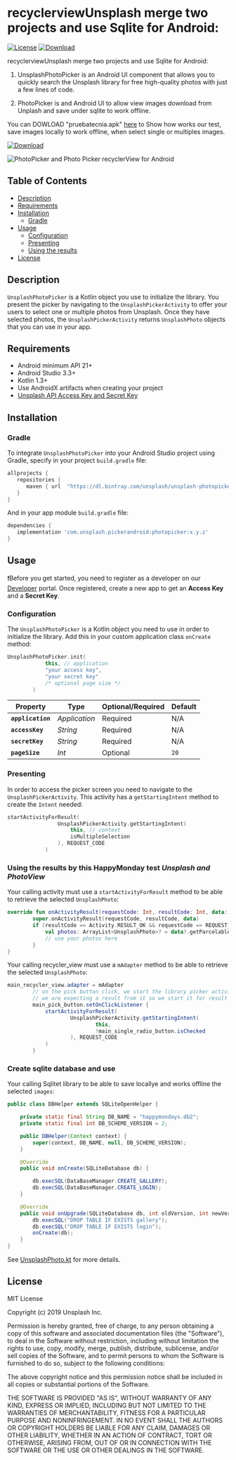 # recyclerviewUnsplash merge two projects and use Sqlite for Android:

[![License](https://img.shields.io/github/license/unsplash/unsplash-photopicker-android.svg?style=flat-square)](https://github.com/unsplash/unsplash-photopicker-android)
[![Download](https://api.bintray.com/packages/unsplash/unsplash-photopicker-android/com.unsplash.pickerandroid.photopicker/images/download.svg) ](https://bintray.com/unsplash/unsplash-photopicker-android/com.unsplash.pickerandroid.photopicker/_latestVersion)

recyclerviewUnsplash merge two projects and use Sqlite for Android:

1. UnsplashPhotoPicker is an Android UI component that allows you to quickly search the Unsplash library for free high-quality photos with just a few lines of code.

2. PhotoPicker is and Android UI to allow view images download from Unplash and save under sqlite to work offline.

You can DOWLOAD "pruebatecnia.apk" [here](https://github.com/ezsocial/recyclerviewUnsplash/blob/main/pruebatecnica.apk) to Show how works our test, save images locally to work offline, when select single or multiples images.

[![Download](https://api.bintray.com/packages/unsplash/unsplash-photopicker-android/com.unsplash.pickerandroid.photopicker/images/download.svg) ](https://github.com/ezsocial/recyclerviewUnsplash/blob/main/pruebatecnica.apk)

![PhotoPicker and Photo Picker recyclerView for Android](https://github.com/ezsocial/recyclerviewUnsplash/blob/main/screens/Screen00.jpg "PhotoPicker for Android")

## Table of Contents

- [Description](#description)
- [Requirements](#requirements)
- [Installation](#installation)
  - [Gradle](#gradle)
- [Usage](#usage)
  - [Configuration](#configuration)
  - [Presenting](#presenting)
  - [Using the results](#using-the-results)
- [License](#license)

## Description

`UnsplashPhotoPicker` is a Kotlin object you use to initialize the library. You present the picker by navigating to the `UnsplashPickerActivity` to offer your users to select one or multiple photos from Unsplash. Once they have selected photos, the `UnsplashPickerActivity` returns `UnsplashPhoto` objects that you can use in your app.

## Requirements

- Android minimum API 21+
- Android Studio 3.3+
- Kotlin 1.3+
- Use AndroidX artifacts when creating your project
- [Unsplash API Access Key and Secret Key](https://unsplash.com/documentation#registering-your-application)

## Installation

### Gradle

To integrate `UnsplashPhotoPicker` into your Android Studio project using Gradle, specify in your project `build.gradle` file:

```gradle
allprojects {
   repositories {
      maven { url  "https://dl.bintray.com/unsplash/unsplash-photopicker-android" }
   }
}
```
And in your app module `build.gradle` file:

```gradle
dependencies {
   implementation 'com.unsplash.pickerandroid:photopicker:x.y.z'
}
```

## Usage

❗️Before you get started, you need to register as a developer on our [Developer](https://unsplash.com/developers) portal. Once registered, create a new app to get an **Access Key** and a **Secret Key**.

### Configuration

The `UnsplashPhotoPicker` is a Kotlin object you need to use in order to initialize the library. Add this in your custom application class `onCreate` method:

```kotlin
UnsplashPhotoPicker.init(
            this, // application
            "your access key",
            "your secret key"
            /* optional page size */
        )
```
| Property                      | Type          | Optional/Required | Default |
|-------------------------------|---------------|-------------------|---------|
| **`application`**             | _Application_ | Required          | N/A     |
| **`accessKey`**               | _String_      | Required          | N/A     |
| **`secretKey`**               | _String_      | Required          | N/A     |
| **`pageSize`**                | _Int_         | Optional          | `20`    |

### Presenting

In order to access the picker screen you need to navigate to the `UnsplashPickerActivity`. This activity has a `getStartingIntent` method to create the `Intent` needed:

```kotlin
startActivityForResult(
                UnsplashPickerActivity.getStartingIntent(
                    this, // context
                    isMultipleSelection
                ), REQUEST_CODE
            )
```

### Using the results by this HappyMonday test *Unsplash and PhotoView*

Your calling activity must use a `startActivityForResult` method to be able to retrieve the selected `UnsplashPhoto`:

```kotlin
override fun onActivityResult(requestCode: Int, resultCode: Int, data: Intent?) {
        super.onActivityResult(requestCode, resultCode, data)
        if (resultCode == Activity.RESULT_OK && requestCode == REQUEST_CODE) {
            val photos: ArrayList<UnsplashPhoto>? = data?.getParcelableArrayListExtra(UnsplashPickerActivity.EXTRA_PHOTOS)
            // use your photos here
        }
}


```

Your calling recycler_view must use a `mAdapter` method to be able to retrieve the selected `UnsplashPhoto`:


``` java
main_recycler_view.adapter = mAdapter
        // on the pick button click, we start the library picker activity
        // we are expecting a result from it so we start it for result
        main_pick_button.setOnClickListener {
            startActivityForResult(
                    UnsplashPickerActivity.getStartingIntent(
                            this,
                            !main_single_radio_button.isChecked
                    ), REQUEST_CODE
            )
        }
```

### Create sqlite database and use 

Your calling Sqlitet library to be able to save locallye and works offline the selected `images`:

```java
public class DBHelper extends SQLiteOpenHelper {

    private static final String DB_NAME = "happymondays.db2";
    private static final int DB_SCHEME_VERSION = 2;

    public DBHelper(Context context) {
        super(context, DB_NAME, null, DB_SCHEME_VERSION);
    }

    @Override
    public void onCreate(SQLiteDatabase db) {

        db.execSQL(DataBaseManager.CREATE_GALLERY);
        db.execSQL(DataBaseManager.CREATE_LOGIN);
    }

    @Override
    public void onUpgrade(SQLiteDatabase db, int oldVersion, int newVersion) {
        db.execSQL("DROP TABLE IF EXISTS gallery");
        db.execSQL("DROP TABLE IF EXISTS login");
        onCreate(db);
    }
}

```
See [UnsplashPhoto.kt](https://github.com/unsplash/unsplash-photopicker-android/blob/master/photopicker/src/main/java/com/unsplash/pickerandroid/photopicker/data/UnsplashPhoto.kt) for more details.

## License

MIT License

Copyright (c) 2019 Unsplash Inc.

Permission is hereby granted, free of charge, to any person obtaining a copy of this software and associated documentation files (the "Software"), to deal in the Software without restriction, including without limitation the rights to use, copy, modify, merge, publish, distribute, sublicense, and/or sell copies of the Software, and to permit persons to whom the Software is furnished to do so, subject to the following conditions:

The above copyright notice and this permission notice shall be included in all copies or substantial portions of the Software.

THE SOFTWARE IS PROVIDED "AS IS", WITHOUT WARRANTY OF ANY KIND, EXPRESS OR IMPLIED, INCLUDING BUT NOT LIMITED TO THE WARRANTIES OF MERCHANTABILITY, FITNESS FOR A PARTICULAR PURPOSE AND NONINFRINGEMENT. IN NO EVENT SHALL THE AUTHORS OR COPYRIGHT HOLDERS BE LIABLE FOR ANY CLAIM, DAMAGES OR OTHER LIABILITY, WHETHER IN AN ACTION OF CONTRACT, TORT OR OTHERWISE, ARISING FROM, OUT OF OR IN CONNECTION WITH THE SOFTWARE OR THE USE OR OTHER DEALINGS IN THE SOFTWARE.

